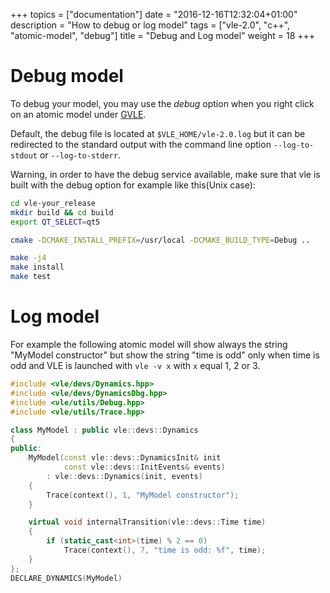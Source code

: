 +++
topics = ["documentation"]
date = "2016-12-16T12:32:04+01:00"
description = "How to debug or log model"
tags = ["vle-2.0", "c++", "atomic-model", "debug"]
title = "Debug and Log model"
weight = 18
+++

# Debug model

To debug your model, you may use the _debug_ option when you right click on an
atomic model under [GVLE](../gvle).

Default, the debug file is located at `$VLE_HOME/vle-2.0.log` but it can be
redirected to the standard output with the command line option `--log-to-
stdout` or `--log-to-stderr`.

Warning, in order to have the debug service available, make sure that vle
is built with the debug option for example like this(Unix case):

````bash
cd vle-your_release
mkdir build && cd build
export QT_SELECT=qt5

cmake -DCMAKE_INSTALL_PREFIX=/usr/local -DCMAKE_BUILD_TYPE=Debug ..

make -j4
make install
make test
````

# Log model

For example the following atomic model will show always the string "MyModel
constructor" but show the string "time is odd" only when time is odd and VLE is
launched with `vle -v x` with `x` equal 1, 2 or 3.

```c++
#include <vle/devs/Dynamics.hpp>
#include <vle/devs/DynamicsDbg.hpp>
#include <vle/utils/Debug.hpp>
#include <vle/utils/Trace.hpp>

class MyModel : public vle::devs::Dynamics
{
public:
    MyModel(const vle::devs::DynamicsInit& init
            const vle::devs::InitEvents& events)
        : vle::devs::Dynamics(init, events)
    {
        Trace(context(), 1, "MyModel constructor");
    }

    virtual void internalTransition(vle::devs::Time time)
    {
        if (static_cast<int>(time) % 2 == 0)
            Trace(context(), 7, "time is odd: %f", time);
    }
};
DECLARE_DYNAMICS(MyModel)
```
